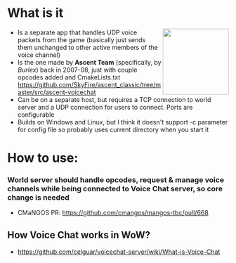 # What is it

<img align="right" width="150"  src="https://github-production-user-asset-6210df.s3.amazonaws.com/576838/320511282-f4670bb1-8b0e-492c-a86b-ca67c7aa14fb.png?X-Amz-Algorithm=AWS4-HMAC-SHA256&X-Amz-Credential=AKIAVCODYLSA53PQK4ZA%2F20240408%2Fus-east-1%2Fs3%2Faws4_request&X-Amz-Date=20240408T140843Z&X-Amz-Expires=300&X-Amz-Signature=d30addcc279f44594b1f06fc837e599d863d314f951ed62140769602a352f7e1&X-Amz-SignedHeaders=host&actor_id=0&key_id=0&repo_id=0">


- Is a separate app that handles UDP voice packets from the game (basically just sends them unchanged to other active members of the voice channel)
- Is the one made by **Ascent Team** (specifically, by _Burlex_) back in 2007-08, just with couple opcodes added and CmakeLists.txt https://github.com/SkyFire/ascent_classic/tree/master/src/ascent-voicechat
- Can be on a separate host, but requires a TCP connection to world server and a UDP connection for users to connect. Ports are configurable
- Builds on Windows and Linux, but I think it doesn't support -c parameter for config file so probably uses current directory when you start it

# How to use:

### World server should handle opcodes, request & manage voice channels while being connected to Voice Chat server, so core change is needed
- CMaNGOS PR: https://github.com/cmangos/mangos-tbc/pull/668

## How Voice Chat works in WoW?
- https://github.com/celguar/voicechat-server/wiki/What-is-Voice-Chat
